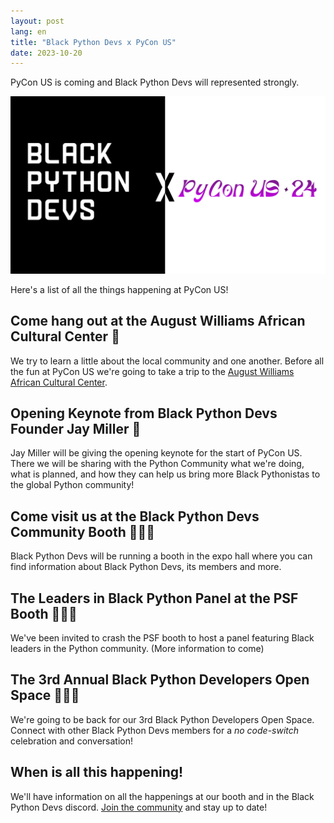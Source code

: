 ```yaml
---
layout: post
lang: en
title: "Black Python Devs x PyCon US"
date: 2023-10-20
---
```


PyCon US is coming and Black Python Devs will represented strongly.

![Black Python Devs x PyCon US 24](/assets/images/bpd_x_github.jpg)

Here's a list of all the things happening at PyCon US!

## Come hang out at the August Williams African Cultural Center 📖

We try to learn a little about the local community and one another. Before all the fun at PyCon US we're going to take a trip to the [August Williams African Cultural Center](https://awaacc.org/).

## Opening Keynote from Black Python Devs Founder Jay Miller 🎤

Jay Miller will be giving the opening keynote for the start of PyCon US. There we will be sharing with the Python Community what we're doing, what is planned, and how they can help us bring more Black Pythonistas to the global Python community!

## Come visit us at the Black Python Devs Community Booth 👕✊🏾

Black Python Devs will be running a booth in the expo hall where you can find information about Black Python Devs, its members and more.

## The Leaders in Black Python Panel at the PSF Booth 🤩🤩🤩

We've been invited to crash the PSF booth to host a panel featuring Black leaders in the Python community. (More information to come)

## The 3rd Annual Black Python Developers Open Space 🎉🎤🎉

We're going to be back for our 3rd Black Python Developers Open Space. Connect with other Black Python Devs members for a _no code-switch_ celebration and conversation!

## When is all this happening!

We'll have information on all the happenings at our booth and in the Black Python Devs discord. [Join the community](/community) and stay up to date!
